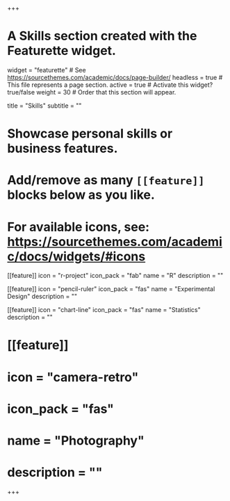+++
# A Skills section created with the Featurette widget.
widget = "featurette"  # See https://sourcethemes.com/academic/docs/page-builder/
headless = true  # This file represents a page section.
active = true  # Activate this widget? true/false
weight = 30  # Order that this section will appear.

title = "Skills"
subtitle = ""

# Showcase personal skills or business features.
# 
# Add/remove as many `[[feature]]` blocks below as you like.
# 
# For available icons, see: https://sourcethemes.com/academic/docs/widgets/#icons


[[feature]]
  icon = "r-project"
  icon_pack = "fab"
  name = "R"
  description = ""
  
[[feature]]
  icon = "pencil-ruler"
  icon_pack = "fas"
  name = "Experimental Design"
  description = ""
  
[[feature]]
  icon = "chart-line"
  icon_pack = "fas"
  name = "Statistics"
  description = ""  
  
# [[feature]]
#  icon = "camera-retro"
#  icon_pack = "fas"
#  name = "Photography"
#  description = ""

+++
